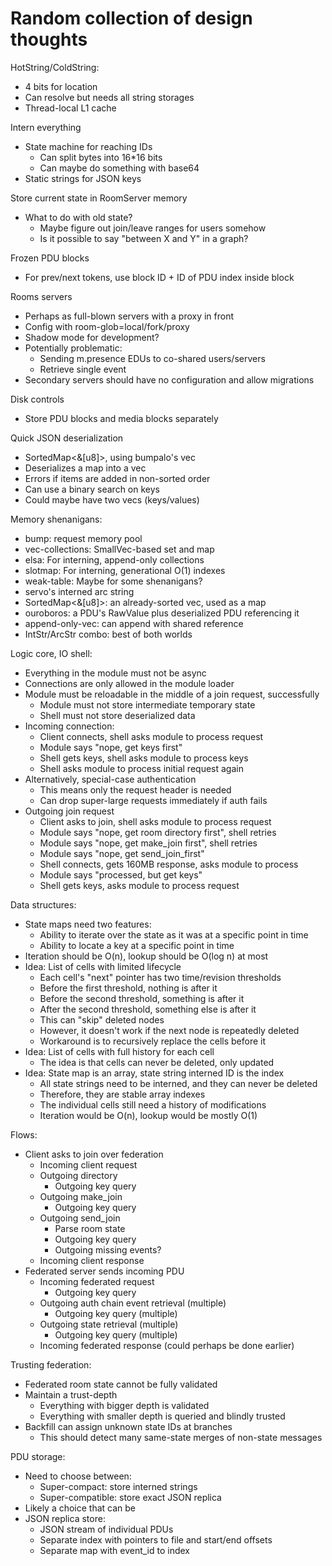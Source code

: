 # Random collection of design thoughts

HotString/ColdString:
* 4 bits for location
* Can resolve but needs all string storages
* Thread-local L1 cache

Intern everything
* State machine for reaching IDs
  * Can split bytes into 16*16 bits
  * Can maybe do something with base64
* Static strings for JSON keys

Store current state in RoomServer memory
* What to do with old state?
  * Maybe figure out join/leave ranges for users somehow
  * Is it possible to say "between X and Y" in a graph?

Frozen PDU blocks
* For prev/next tokens, use block ID + ID of PDU index inside block

Rooms servers
* Perhaps as full-blown servers with a proxy in front
* Config with room-glob=local/fork/proxy
* Shadow mode for development?
* Potentially problematic:
  * Sending m.presence EDUs to co-shared users/servers
  * Retrieve single event
* Secondary servers should have no configuration and allow migrations

Disk controls
* Store PDU blocks and media blocks separately

Quick JSON deserialization
* SortedMap<&[u8]>, using bumpalo's vec
* Deserializes a map into a vec
* Errors if items are added in non-sorted order
* Can use a binary search on keys
* Could maybe have two vecs (keys/values)

Memory shenanigans:
* bump: request memory pool
* vec-collections: SmallVec-based set and map
* elsa: For interning, append-only collections
* slotmap: For interning, generational O(1) indexes
* weak-table: Maybe for some shenanigans?
* servo's interned arc string
* SortedMap<&[u8]>: an already-sorted vec, used as a map
* ouroboros: a PDU's RawValue plus deserialized PDU referencing it
* append-only-vec: can append with shared reference
* IntStr/ArcStr combo: best of both worlds

Logic core, IO shell:
* Everything in the module must not be async
* Connections are only allowed in the module loader
* Module must be reloadable in the middle of a join request, successfully
  * Module must not store intermediate temporary state
  * Shell must not store deserialized data
* Incoming connection:
  * Client connects, shell asks module to process request
  * Module says "nope, get keys first"
  * Shell gets keys, shell asks module to process keys
  * Shell asks module to process initial request again
* Alternatively, special-case authentication
  * This means only the request header is needed
  * Can drop super-large requests immediately if auth fails
* Outgoing join request
  * Client asks to join, shell asks module to process request
  * Module says "nope, get room directory first", shell retries
  * Module says "nope, get make_join first", shell retries
  * Module says "nope, get send_join_first"
  * Shell connects, gets 160MB response, asks module to process
  * Module says "processed, but get keys"
  * Shell gets keys, asks module to process request

Data structures:
* State maps need two features:
  * Ability to iterate over the state as it was at a specific point in time
  * Ability to locate a key at a specific point in time
* Iteration should be O(n), lookup should be O(log n) at most
* Idea: List of cells with limited lifecycle
  * Each cell's "next" pointer has two time/revision thresholds
  * Before the first threshold, nothing is after it
  * Before the second threshold, something is after it
  * After the second threshold, something else is after it
  * This can "skip" deleted nodes
  * However, it doesn't work if the next node is repeatedly deleted
  * Workaround is to recursively replace the cells before it
* Idea: List of cells with full history for each cell
  * The idea is that cells can never be deleted, only updated
* Idea: State map is an array, state string interned ID is the index
  * All state strings need to be interned, and they can never be deleted
  * Therefore, they are stable array indexes
  * The individual cells still need a history of modifications
  * Iteration would be O(n), lookup would be mostly O(1)

Flows:
* Client asks to join over federation
  * Incoming client request
  * Outgoing directory
    * Outgoing key query
  * Outgoing make_join
    * Outgoing key query
  * Outgoing send_join
    * Parse room state
    * Outgoing key query
    * Outgoing missing events?
  * Incoming client response
* Federated server sends incoming PDU
  * Incoming federated request
    * Outgoing key query
  * Outgoing auth chain event retrieval (multiple)
    * Outgoing key query (multiple)
  * Outgoing state retrieval (multiple)
    * Outgoing key query (multiple)
  * Incoming federated response (could perhaps be done earlier)

Trusting federation:
* Federated room state cannot be fully validated
* Maintain a trust-depth
  * Everything with bigger depth is validated
  * Everything with smaller depth is queried and blindly trusted
* Backfill can assign unknown state IDs at branches
  * This should detect many same-state merges of non-state messages

PDU storage:
* Need to choose between:
  * Super-compact: store interned strings
  * Super-compatible: store exact JSON replica
* Likely a choice that can be 
* JSON replica store:
  * JSON stream of individual PDUs
  * Separate index with pointers to file and start/end offsets
  * Separate map with event_id to index
